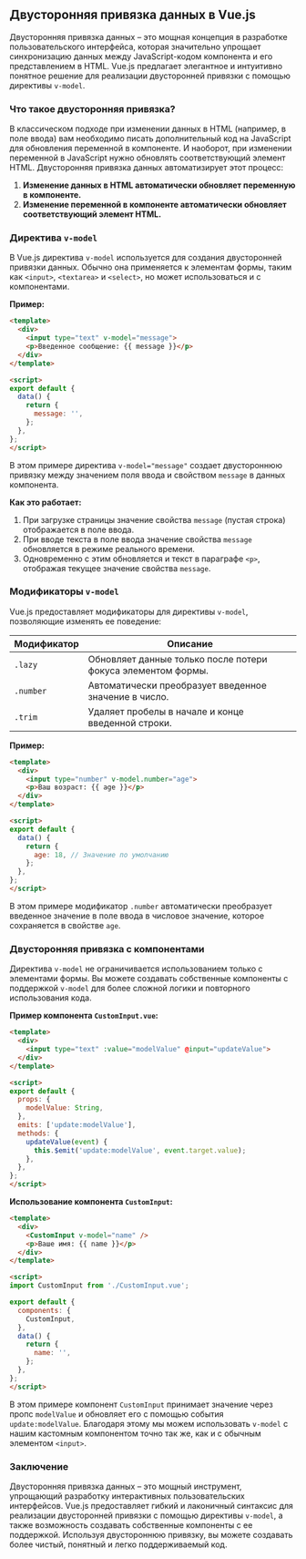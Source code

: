 ## Двусторонняя привязка данных в Vue.js

Двусторонняя привязка данных – это мощная концепция в разработке пользовательского интерфейса, которая значительно упрощает синхронизацию данных между JavaScript-кодом компонента и его представлением в HTML. Vue.js предлагает элегантное и интуитивно понятное решение для реализации двусторонней привязки с помощью директивы `v-model`.

### Что такое двусторонняя привязка?

В классическом подходе при изменении данных в HTML (например, в поле ввода) вам необходимо писать дополнительный код на JavaScript для обновления переменной в компоненте. И наоборот, при изменении переменной в JavaScript нужно обновлять соответствующий элемент HTML. Двусторонняя привязка данных автоматизирует этот процесс: 

1. **Изменение данных в HTML автоматически обновляет переменную в компоненте.**
2. **Изменение переменной в компоненте автоматически обновляет соответствующий элемент HTML.**

### Директива `v-model`

В Vue.js директива `v-model` используется для создания двусторонней привязки данных. Обычно она применяется к элементам формы, таким как `<input>`, `<textarea>` и `<select>`, но может использоваться и с компонентами.

**Пример:**

```html
<template>
  <div>
    <input type="text" v-model="message">
    <p>Введенное сообщение: {{ message }}</p>
  </div>
</template>

<script>
export default {
  data() {
    return {
      message: '',
    };
  },
};
</script>
```

В этом примере директива `v-model="message"` создает двустороннюю привязку между значением поля ввода и свойством `message` в данных компонента. 

**Как это работает:**

1. При загрузке страницы значение свойства `message` (пустая строка) отображается в поле ввода.
2. При вводе текста в поле ввода значение свойства `message` обновляется в режиме реального времени.
3. Одновременно с этим обновляется и текст в параграфе `<p>`, отображая текущее значение свойства `message`.

### Модификаторы `v-model`

Vue.js предоставляет модификаторы для директивы `v-model`, позволяющие изменять ее поведение:

| Модификатор | Описание |
|---|---|
| `.lazy` | Обновляет данные только после потери фокуса элементом формы. |
| `.number` | Автоматически преобразует введенное значение в число. |
| `.trim` | Удаляет пробелы в начале и конце введенной строки. |

**Пример:**

```html
<template>
  <div>
    <input type="number" v-model.number="age"> 
    <p>Ваш возраст: {{ age }}</p>
  </div>
</template>

<script>
export default {
  data() {
    return {
      age: 18, // Значение по умолчанию
    };
  },
};
</script>
```

В этом примере модификатор `.number` автоматически преобразует введенное значение в поле ввода в числовое значение, которое сохраняется в свойстве `age`.

### Двусторонняя привязка с компонентами

Директива `v-model` не ограничивается использованием только с элементами формы. Вы можете создавать собственные компоненты с поддержкой `v-model` для более сложной логики и повторного использования кода.

**Пример компонента `CustomInput.vue`:**

```html
<template>
  <div>
    <input type="text" :value="modelValue" @input="updateValue"> 
  </div>
</template>

<script>
export default {
  props: {
    modelValue: String,
  },
  emits: ['update:modelValue'],
  methods: {
    updateValue(event) {
      this.$emit('update:modelValue', event.target.value);
    },
  },
};
</script>
```

**Использование компонента `CustomInput`:**

```html
<template>
  <div>
    <CustomInput v-model="name" /> 
    <p>Ваше имя: {{ name }}</p>
  </div>
</template>

<script>
import CustomInput from './CustomInput.vue';

export default {
  components: {
    CustomInput,
  },
  data() {
    return {
      name: '',
    };
  },
};
</script>
```

В этом примере компонент `CustomInput` принимает значение через пропс `modelValue` и обновляет его с помощью события `update:modelValue`. Благодаря этому мы можем использовать `v-model` с нашим кастомным компонентом точно так же, как и с обычным элементом `<input>`.

### Заключение

Двусторонняя привязка данных – это мощный инструмент, упрощающий разработку интерактивных пользовательских интерфейсов. Vue.js предоставляет гибкий и лаконичный синтаксис для реализации двусторонней привязки с помощью директивы `v-model`, а также возможность создавать собственные компоненты с ее поддержкой. Используя двустороннюю привязку, вы можете создавать более чистый, понятный и легко поддерживаемый код. 
